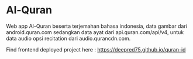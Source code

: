 # Al-Quran

Web app Al-Quran beserta terjemahan bahasa indonesia, data gambar dari android.quran.com sedangkan data ayat dari api.quran.com/api/v4, untuk data audio opsi recitation dari audio.qurancdn.com.

Find frontend deployed project here : https://deepred75.github.io/quran-id
